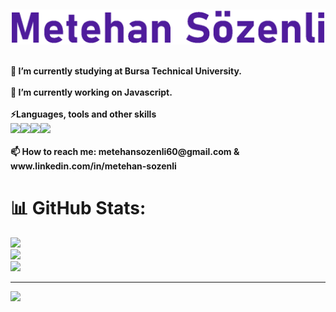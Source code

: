  <p align="center"><font size="12"><b></font></p><br>
 <p align="center"><img src="https://github.com/metehansozenli/metehansozenli/blob/main/gif.gif" width="700"/></p><br>
 🔭 I’m currently studying at Bursa Technical University.
 <br><br>
 🌱 I’m currently working on Javascript.
 <br><br>
 ⚡Languages, tools and other skills
 <br>
 <img src="https://img.icons8.com/fluency/36/000000/c.png" /><img src="https://img.icons8.com/stickers/36/000000/python.png" /><img src="https://img.icons8.com/color/36/000000/java-coffee-cup-logo--v1.png" /><img src="https://img.icons8.com/color/36/000000/adobe-photoshop--v1.png" />
 <br><br>
 📫 How to reach me: metehansozenli60@gmail.com & www.linkedin.com/in/metehan-sozenli
 
 # 📊 GitHub Stats:
![](https://github-readme-stats.vercel.app/api?username=metehansozenli&theme=radical&hide_border=false&include_all_commits=true&count_private=true)<br/>
![](https://github-readme-streak-stats.herokuapp.com/?user=metehansozenli&theme=radical&hide_border=false)<br/>
![](https://github-readme-stats.vercel.app/api/top-langs/?username=metehansozenli&theme=radical&hide_border=false&include_all_commits=true&count_private=true&layout=compact)

---
[![](https://visitcount.itsvg.in/api?id=metehansozenli&icon=0&color=5)](https://visitcount.itsvg.in)


<!--
**metehansozenli/metehansozenli** is a ✨ _special_ ✨ repository because its `README.md` (this file) appears on your GitHub profile.
Here are some ideas to get you started:
- 🔭 I’m currently working on ...
-
- 👯 I’m looking to collaborate on ...
- 🤔 I’m looking for help with ...
- 💬 Ask me about ...
- 
- 😄 Pronouns: ...
- ⚡ Fun fact: ...
-->
